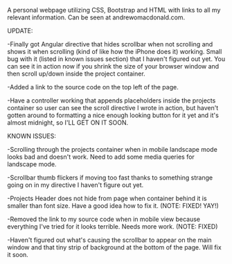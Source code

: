 A personal webpage utilizing CSS, Bootstrap and HTML with links to all my relevant information. Can be seen at andrewomacdonald.com.

UPDATE:

-Finally got Angular directive that hides scrollbar when not scrolling and shows it when scrolling (kind of like how the iPhone does it) working. Small bug with it (listed in known issues section) that I haven't figured out yet. You can see it in action now if you shrink the size of your browser window and then scroll up/down inside the project container.

 -Added a link to the source code on the top left of the page.

 -Have a controller working that appends placeholders inside the projects container so user can see the scroll directive I wrote in action, but haven't gotten around to formatting a nice enough looking button for it yet and it's almost midnight, so I'LL GET ON IT SOON.


KNOWN ISSUES:

-Scrolling through the projects container when in mobile landscape mode looks bad and doesn't work. Need to add some media queries for landscape mode.

-Scrollbar thumb flickers if moving too fast thanks to something strange going on in my directive I haven't figure out yet.

-Projects Header does not hide from page when container behind it is smaller than font size. Have a good idea how to fix it.
(NOTE: FIXED! YAY!)

-Removed the link to my source code when in mobile view because everything I've tried for it looks terrible. Needs more work.
(NOTE: FIXED)

-Haven't figured out what's causing the scrollbar to appear on the main window and that tiny strip of background at the bottom of the page. Will fix it soon.